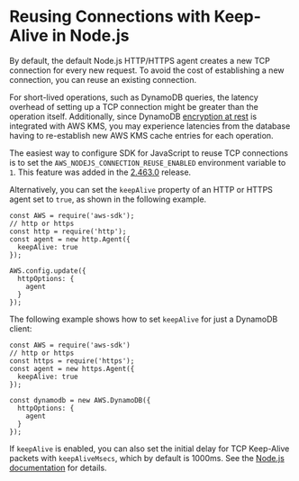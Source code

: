 # Reusing Connections with Keep\-Alive in Node\.js<a name="node-reusing-connections"></a>

By default, the default Node\.js HTTP/HTTPS agent creates a new TCP connection for every new request\. To avoid the cost of establishing a new connection, you can reuse an existing connection\.

For short\-lived operations, such as DynamoDB queries, the latency overhead of setting up a TCP connection might be greater than the operation itself\. Additionally, since DynamoDB [encryption at rest](https://docs.aws.amazon.com/amazondynamodb/latest/developerguide/encryption.howitworks.html) is integrated with AWS KMS, you may experience latencies from the database having to re\-establish new AWS KMS cache entries for each operation\.

The easiest way to configure SDK for JavaScript to reuse TCP connections is to set the `AWS_NODEJS_CONNECTION_REUSE_ENABLED` environment variable to `1`\. This feature was added in the [2\.463\.0](https://github.com/aws/aws-sdk-js/blob/master/CHANGELOG.md#24630) release\.

Alternatively, you can set the `keepAlive` property of an HTTP or HTTPS agent set to `true`, as shown in the following example\.

```
const AWS = require('aws-sdk');
// http or https
const http = require('http');
const agent = new http.Agent({
  keepAlive: true
});

AWS.config.update({
  httpOptions: {
    agent
  }
});
```

The following example shows how to set `keepAlive` for just a DynamoDB client:

```
const AWS = require('aws-sdk')
// http or https
const https = require('https');
const agent = new https.Agent({
  keepAlive: true
});

const dynamodb = new AWS.DynamoDB({
  httpOptions: {
    agent
  }
});
```

If `keepAlive` is enabled, you can also set the initial delay for TCP Keep\-Alive packets with `keepAliveMsecs`, which by default is 1000ms\. See the [Node\.js documentation](https://nodejs.org/api/http.html) for details\.
